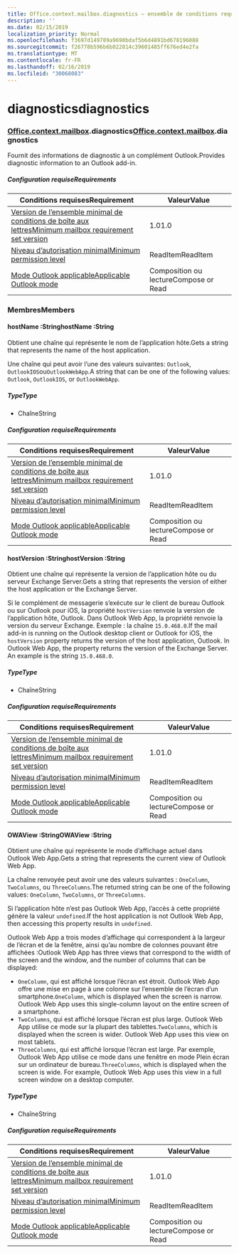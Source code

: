 ```yaml
---
title: Office.context.mailbox.diagnostics – ensemble de conditions requises 1.2
description: ''
ms.date: 02/15/2019
localization_priority: Normal
ms.openlocfilehash: f3697d149789a9690bdaf5b6d4891bd678196088
ms.sourcegitcommit: f26778b596b6b022814c39601485ff676ed4e2fa
ms.translationtype: MT
ms.contentlocale: fr-FR
ms.lasthandoff: 02/16/2019
ms.locfileid: "30068083"
---
```

# <a name="diagnostics"></a><span data-ttu-id="efed5-102">diagnostics</span><span class="sxs-lookup"><span data-stu-id="efed5-102">diagnostics</span></span>

### <a name="officeofficemdcontextofficecontextmdmailboxofficecontextmailboxmddiagnostics"></a><span data-ttu-id="efed5-103">[Office](Office.md)[.context](Office.context.md)[.mailbox](Office.context.mailbox.md).diagnostics</span><span class="sxs-lookup"><span data-stu-id="efed5-103">[Office](Office.md)[.context](Office.context.md)[.mailbox](Office.context.mailbox.md).diagnostics</span></span>

<span data-ttu-id="efed5-104">Fournit des informations de diagnostic à un complément Outlook.</span><span class="sxs-lookup"><span data-stu-id="efed5-104">Provides diagnostic information to an Outlook add-in.</span></span>

##### <a name="requirements"></a><span data-ttu-id="efed5-105">Configuration requise</span><span class="sxs-lookup"><span data-stu-id="efed5-105">Requirements</span></span>

|<span data-ttu-id="efed5-106">Conditions requises</span><span class="sxs-lookup"><span data-stu-id="efed5-106">Requirement</span></span>| <span data-ttu-id="efed5-107">Valeur</span><span class="sxs-lookup"><span data-stu-id="efed5-107">Value</span></span>|
|---|---|
|[<span data-ttu-id="efed5-108">Version de l’ensemble minimal de conditions de boîte aux lettres</span><span class="sxs-lookup"><span data-stu-id="efed5-108">Minimum mailbox requirement set version</span></span>](/office/dev/add-ins/reference/requirement-sets/outlook-api-requirement-sets)| <span data-ttu-id="efed5-109">1.0</span><span class="sxs-lookup"><span data-stu-id="efed5-109">1.0</span></span>|
|[<span data-ttu-id="efed5-110">Niveau d’autorisation minimal</span><span class="sxs-lookup"><span data-stu-id="efed5-110">Minimum permission level</span></span>](https://docs.microsoft.com/outlook/add-ins/understanding-outlook-add-in-permissions)| <span data-ttu-id="efed5-111">ReadItem</span><span class="sxs-lookup"><span data-stu-id="efed5-111">ReadItem</span></span>|
|[<span data-ttu-id="efed5-112">Mode Outlook applicable</span><span class="sxs-lookup"><span data-stu-id="efed5-112">Applicable Outlook mode</span></span>](https://docs.microsoft.com/outlook/add-ins/#extension-points)| <span data-ttu-id="efed5-113">Composition ou lecture</span><span class="sxs-lookup"><span data-stu-id="efed5-113">Compose or Read</span></span>|

### <a name="members"></a><span data-ttu-id="efed5-114">Membres</span><span class="sxs-lookup"><span data-stu-id="efed5-114">Members</span></span>

####  <a name="hostname-string"></a><span data-ttu-id="efed5-115">hostName :String</span><span class="sxs-lookup"><span data-stu-id="efed5-115">hostName :String</span></span>

<span data-ttu-id="efed5-116">Obtient une chaîne qui représente le nom de l’application hôte.</span><span class="sxs-lookup"><span data-stu-id="efed5-116">Gets a string that represents the name of the host application.</span></span>

<span data-ttu-id="efed5-117">Une chaîne qui peut avoir l’une des valeurs suivantes: `Outlook`, `OutlookIOS`ou`OutlookWebApp`.</span><span class="sxs-lookup"><span data-stu-id="efed5-117">A string that can be one of the following values: `Outlook`, `OutlookIOS`, or `OutlookWebApp`.</span></span>

##### <a name="type"></a><span data-ttu-id="efed5-118">Type</span><span class="sxs-lookup"><span data-stu-id="efed5-118">Type</span></span>

*   <span data-ttu-id="efed5-119">Chaîne</span><span class="sxs-lookup"><span data-stu-id="efed5-119">String</span></span>

##### <a name="requirements"></a><span data-ttu-id="efed5-120">Configuration requise</span><span class="sxs-lookup"><span data-stu-id="efed5-120">Requirements</span></span>

|<span data-ttu-id="efed5-121">Conditions requises</span><span class="sxs-lookup"><span data-stu-id="efed5-121">Requirement</span></span>| <span data-ttu-id="efed5-122">Valeur</span><span class="sxs-lookup"><span data-stu-id="efed5-122">Value</span></span>|
|---|---|
|[<span data-ttu-id="efed5-123">Version de l’ensemble minimal de conditions de boîte aux lettres</span><span class="sxs-lookup"><span data-stu-id="efed5-123">Minimum mailbox requirement set version</span></span>](/office/dev/add-ins/reference/requirement-sets/outlook-api-requirement-sets)| <span data-ttu-id="efed5-124">1.0</span><span class="sxs-lookup"><span data-stu-id="efed5-124">1.0</span></span>|
|[<span data-ttu-id="efed5-125">Niveau d’autorisation minimal</span><span class="sxs-lookup"><span data-stu-id="efed5-125">Minimum permission level</span></span>](https://docs.microsoft.com/outlook/add-ins/understanding-outlook-add-in-permissions)| <span data-ttu-id="efed5-126">ReadItem</span><span class="sxs-lookup"><span data-stu-id="efed5-126">ReadItem</span></span>|
|[<span data-ttu-id="efed5-127">Mode Outlook applicable</span><span class="sxs-lookup"><span data-stu-id="efed5-127">Applicable Outlook mode</span></span>](https://docs.microsoft.com/outlook/add-ins/#extension-points)| <span data-ttu-id="efed5-128">Composition ou lecture</span><span class="sxs-lookup"><span data-stu-id="efed5-128">Compose or Read</span></span>|

####  <a name="hostversion-string"></a><span data-ttu-id="efed5-129">hostVersion :String</span><span class="sxs-lookup"><span data-stu-id="efed5-129">hostVersion :String</span></span>

<span data-ttu-id="efed5-130">Obtient une chaîne qui représente la version de l’application hôte ou du serveur Exchange Server.</span><span class="sxs-lookup"><span data-stu-id="efed5-130">Gets a string that represents the version of either the host application or the Exchange Server.</span></span>

<span data-ttu-id="efed5-p101">Si le complément de messagerie s’exécute sur le client de bureau Outlook ou sur Outlook pour iOS, la propriété `hostVersion` renvoie la version de l’application hôte, Outlook. Dans Outlook Web App, la propriété renvoie la version du serveur Exchange. Exemple : la chaîne `15.0.468.0`.</span><span class="sxs-lookup"><span data-stu-id="efed5-p101">If the mail add-in is running on the Outlook desktop client or Outlook for iOS, the `hostVersion` property returns the version of the host application, Outlook. In Outlook Web App, the property returns the version of the Exchange Server. An example is the string `15.0.468.0`.</span></span>

##### <a name="type"></a><span data-ttu-id="efed5-134">Type</span><span class="sxs-lookup"><span data-stu-id="efed5-134">Type</span></span>

*   <span data-ttu-id="efed5-135">Chaîne</span><span class="sxs-lookup"><span data-stu-id="efed5-135">String</span></span>

##### <a name="requirements"></a><span data-ttu-id="efed5-136">Configuration requise</span><span class="sxs-lookup"><span data-stu-id="efed5-136">Requirements</span></span>

|<span data-ttu-id="efed5-137">Conditions requises</span><span class="sxs-lookup"><span data-stu-id="efed5-137">Requirement</span></span>| <span data-ttu-id="efed5-138">Valeur</span><span class="sxs-lookup"><span data-stu-id="efed5-138">Value</span></span>|
|---|---|
|[<span data-ttu-id="efed5-139">Version de l’ensemble minimal de conditions de boîte aux lettres</span><span class="sxs-lookup"><span data-stu-id="efed5-139">Minimum mailbox requirement set version</span></span>](/office/dev/add-ins/reference/requirement-sets/outlook-api-requirement-sets)| <span data-ttu-id="efed5-140">1.0</span><span class="sxs-lookup"><span data-stu-id="efed5-140">1.0</span></span>|
|[<span data-ttu-id="efed5-141">Niveau d’autorisation minimal</span><span class="sxs-lookup"><span data-stu-id="efed5-141">Minimum permission level</span></span>](https://docs.microsoft.com/outlook/add-ins/understanding-outlook-add-in-permissions)| <span data-ttu-id="efed5-142">ReadItem</span><span class="sxs-lookup"><span data-stu-id="efed5-142">ReadItem</span></span>|
|[<span data-ttu-id="efed5-143">Mode Outlook applicable</span><span class="sxs-lookup"><span data-stu-id="efed5-143">Applicable Outlook mode</span></span>](https://docs.microsoft.com/outlook/add-ins/#extension-points)| <span data-ttu-id="efed5-144">Composition ou lecture</span><span class="sxs-lookup"><span data-stu-id="efed5-144">Compose or Read</span></span>|

####  <a name="owaview-string"></a><span data-ttu-id="efed5-145">OWAView :String</span><span class="sxs-lookup"><span data-stu-id="efed5-145">OWAView :String</span></span>

<span data-ttu-id="efed5-146">Obtient une chaîne qui représente le mode d’affichage actuel dans Outlook Web App.</span><span class="sxs-lookup"><span data-stu-id="efed5-146">Gets a string that represents the current view of Outlook Web App.</span></span>

<span data-ttu-id="efed5-147">La chaîne renvoyée peut avoir une des valeurs suivantes : `OneColumn`, `TwoColumns`, ou `ThreeColumns`.</span><span class="sxs-lookup"><span data-stu-id="efed5-147">The returned string can be one of the following values: `OneColumn`, `TwoColumns`, or `ThreeColumns`.</span></span>

<span data-ttu-id="efed5-148">Si l’application hôte n’est pas Outlook Web App, l’accès à cette propriété génère la valeur `undefined`.</span><span class="sxs-lookup"><span data-stu-id="efed5-148">If the host application is not Outlook Web App, then accessing this property results in `undefined`.</span></span>

<span data-ttu-id="efed5-149">Outlook Web App a trois modes d’affichage qui correspondent à la largeur de l’écran et de la fenêtre, ainsi qu’au nombre de colonnes pouvant être affichées :</span><span class="sxs-lookup"><span data-stu-id="efed5-149">Outlook Web App has three views that correspond to the width of the screen and the window, and the number of columns that can be displayed:</span></span>

*   <span data-ttu-id="efed5-p102">`OneColumn`, qui est affiché lorsque l’écran est étroit. Outlook Web App offre une mise en page à une colonne sur l’ensemble de l’écran d’un smartphone.</span><span class="sxs-lookup"><span data-stu-id="efed5-p102">`OneColumn`, which is displayed when the screen is narrow. Outlook Web App uses this single-column layout on the entire screen of a smartphone.</span></span>
*   <span data-ttu-id="efed5-p103">`TwoColumns`, qui est affiché lorsque l’écran est plus large. Outlook Web App utilise ce mode sur la plupart des tablettes.</span><span class="sxs-lookup"><span data-stu-id="efed5-p103">`TwoColumns`, which is displayed when the screen is wider. Outlook Web App uses this view on most tablets.</span></span>
*   <span data-ttu-id="efed5-p104">`ThreeColumns`, qui est affiché lorsque l’écran est large. Par exemple, Outlook Web App utilise ce mode dans une fenêtre en mode Plein écran sur un ordinateur de bureau.</span><span class="sxs-lookup"><span data-stu-id="efed5-p104">`ThreeColumns`, which is displayed when the screen is wide. For example, Outlook Web App uses this view in a full screen window on a desktop computer.</span></span>

##### <a name="type"></a><span data-ttu-id="efed5-156">Type</span><span class="sxs-lookup"><span data-stu-id="efed5-156">Type</span></span>

*   <span data-ttu-id="efed5-157">Chaîne</span><span class="sxs-lookup"><span data-stu-id="efed5-157">String</span></span>

##### <a name="requirements"></a><span data-ttu-id="efed5-158">Configuration requise</span><span class="sxs-lookup"><span data-stu-id="efed5-158">Requirements</span></span>

|<span data-ttu-id="efed5-159">Conditions requises</span><span class="sxs-lookup"><span data-stu-id="efed5-159">Requirement</span></span>| <span data-ttu-id="efed5-160">Valeur</span><span class="sxs-lookup"><span data-stu-id="efed5-160">Value</span></span>|
|---|---|
|[<span data-ttu-id="efed5-161">Version de l’ensemble minimal de conditions de boîte aux lettres</span><span class="sxs-lookup"><span data-stu-id="efed5-161">Minimum mailbox requirement set version</span></span>](/office/dev/add-ins/reference/requirement-sets/outlook-api-requirement-sets)| <span data-ttu-id="efed5-162">1.0</span><span class="sxs-lookup"><span data-stu-id="efed5-162">1.0</span></span>|
|[<span data-ttu-id="efed5-163">Niveau d’autorisation minimal</span><span class="sxs-lookup"><span data-stu-id="efed5-163">Minimum permission level</span></span>](https://docs.microsoft.com/outlook/add-ins/understanding-outlook-add-in-permissions)| <span data-ttu-id="efed5-164">ReadItem</span><span class="sxs-lookup"><span data-stu-id="efed5-164">ReadItem</span></span>|
|[<span data-ttu-id="efed5-165">Mode Outlook applicable</span><span class="sxs-lookup"><span data-stu-id="efed5-165">Applicable Outlook mode</span></span>](https://docs.microsoft.com/outlook/add-ins/#extension-points)| <span data-ttu-id="efed5-166">Composition ou lecture</span><span class="sxs-lookup"><span data-stu-id="efed5-166">Compose or Read</span></span>|
